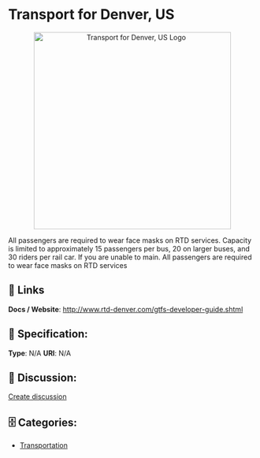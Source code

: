 # Transport for Denver, US
<p align="center">
    <img width="400" src="https://raw.githubusercontent.com/apis-list/apis-list/main/apis/transport-for-denver-us/logo_256x256.png" alt="Transport for Denver, US Logo"/>
</p>

All passengers are required to wear face masks on RTD services. Capacity is limited to approximately 15 passengers per bus, 20 on larger buses, and 30 riders per rail car.  If you are unable to main. All passengers are required to wear face masks on RTD services

##  🔗 Links
**Docs / Website**: http://www.rtd-denver.com/gtfs-developer-guide.shtml

## 🧬 Specification:
**Type**: N/A
**URI**: N/A

## 💬 Discussion:
[Create discussion](https://github.com/apis-list/apis-list/discussions/new)

## 🗄️ Categories:
- [Transportation](https://github.com/apis-list/apis-list#transportation)




